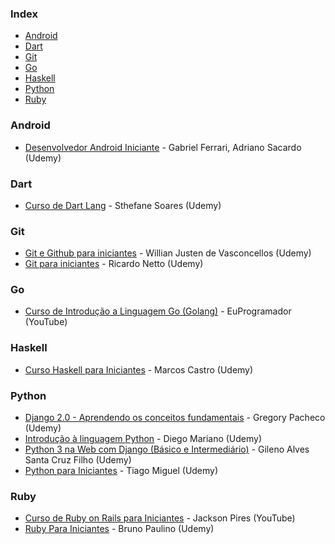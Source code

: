 ### Index

* [Android](#android)
* [Dart](#dart)
* [Git](#git)
* [Go](#go)
* [Haskell](#haskell)
* [Python](#python)
* [Ruby](#ruby)


### Android

* [Desenvolvedor Android Iniciante](https://www.udemy.com/desenvolvedor-android-iniciante/) - Gabriel Ferrari, Adriano Sacardo (Udemy)


### Dart

* [Curso de Dart Lang](https://www.udemy.com/curso-de-dart-lang-completo/) - Sthefane Soares (Udemy)


### Git

* [Git e Github para iniciantes](https://www.udemy.com/git-e-github-para-iniciantes/) - Willian Justen de Vasconcellos (Udemy)
* [Git para iniciantes](https://www.udemy.com/git-para-iniciantes/) - Ricardo Netto (Udemy)


### Go

* [Curso de Introdução a Linguagem Go (Golang)](https://www.youtube.com/playlist?list=PLXFk6ROPeWoAvLMyJ_PPfu8oF0-N_NgEI) - EuProgramador (YouTube)


### Haskell

* [Curso Haskell para Iniciantes](https://www.udemy.com/curso-haskell/) - Marcos Castro (Udemy)


### Python

* [Django 2.0 - Aprendendo os conceitos fundamentais](https://www.udemy.com/django-20-aprendendo-os-conceitos-fundamentais/) - Gregory Pacheco (Udemy)
* [Introdução à linguagem Python](https://www.udemy.com/intro_python/) - Diego Mariano (Udemy)
* [Python 3 na Web com Django (Básico e Intermediário)](https://www.udemy.com/python-3-na-web-com-django-basico-intermediario/) - Gileno Alves Santa Cruz Filho (Udemy)
* [Python para Iniciantes](https://www.udemy.com/python-para-iniciantes/) - Tiago Miguel (Udemy)


### Ruby

* [Curso de Ruby on Rails para Iniciantes](https://www.youtube.com/playlist?list=PLe3LRfCs4go-mkvHRMSXEOG-HDbzesyaP) - Jackson Pires (YouTube)
* [Ruby Para Iniciantes](https://www.udemy.com/ruby-para-iniciantes/) - Bruno Paulino (Udemy)
